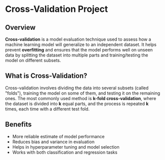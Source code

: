 # Cross-Validation Project

## Overview

**Cross-validation** is a model evaluation technique used to assess how a machine learning model will generalize to an independent dataset. It helps prevent **overfitting** and ensures that the model performs well on unseen data by splitting the dataset into multiple parts and training/testing the model on different subsets.

## What is Cross-Validation?

Cross-validation involves dividing the data into several subsets (called "folds"), training the model on some of them, and testing it on the remaining ones. The most commonly used method is **k-fold cross-validation**, where the dataset is divided into **k** equal parts, and the process is repeated **k** times, each time with a different test fold.

## Benefits
- More reliable estimate of model performance
- Reduces bias and variance in evaluation
- Helps in hyperparameter tuning and model selection
- Works with both classification and regression tasks
